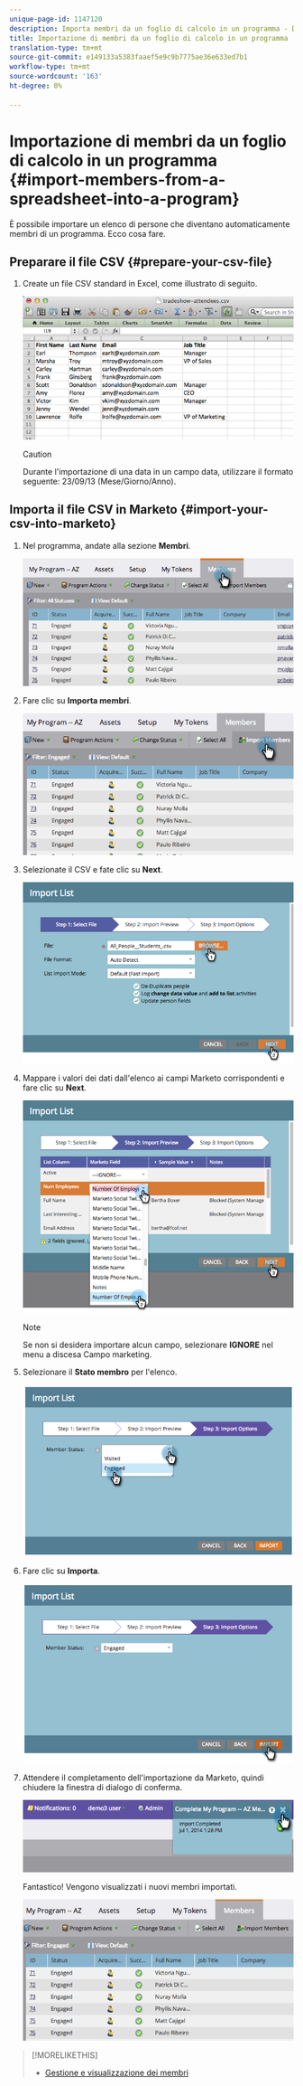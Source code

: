 ```yaml
---
unique-page-id: 1147120
description: Importa membri da un foglio di calcolo in un programma - Documenti Marketo - Documentazione prodotto
title: Importazione di membri da un foglio di calcolo in un programma
translation-type: tm+mt
source-git-commit: e149133a5383faaef5e9c9b7775ae36e633ed7b1
workflow-type: tm+mt
source-wordcount: '163'
ht-degree: 0%

---
```



# Importazione di membri da un foglio di calcolo in un programma {#import-members-from-a-spreadsheet-into-a-program}

È possibile importare un elenco di persone che diventano automaticamente membri di un programma. Ecco cosa fare.

## Preparare il file CSV {#prepare-your-csv-file}

1. Create un file CSV standard in Excel, come illustrato di seguito.

   ![](assets/image2014-9-18-14-3a33-3a4.png)

   >[!CAUTION]
   >
   >Durante l&#39;importazione di una data in un campo data, utilizzare il formato seguente: 23/09/13 (Mese/Giorno/Anno).

## Importa il file CSV in Marketo {#import-your-csv-into-marketo}

1. Nel programma, andate alla sezione **Membri**.

   ![](assets/image2014-9-18-15-3a3-3a57.png)

1. Fare clic su **Importa membri**.

   ![](assets/image2014-9-18-15-3a38-3a14.png)

1. Selezionate il CSV e fate clic su **Next**.

   ![](assets/importlist1.png)

1. Mappare i valori dei dati dall&#39;elenco ai campi Marketo corrispondenti e fare clic su **Next**.

   ![](assets/importlist12.png)

   >[!NOTE]
   >
   >Se non si desidera importare alcun campo, selezionare **IGNORE** nel menu a discesa Campo marketing.

1. Selezionare il **Stato membro** per l&#39;elenco.

   ![](assets/image2014-9-18-15-3a41-3a32.png)

1. Fare clic su **Importa**.

   ![](assets/image2014-9-18-15-3a44-3a19.png)

1. Attendere il completamento dell&#39;importazione da Marketo, quindi chiudere la finestra di dialogo di conferma.

   ![](assets/image2014-9-18-15-3a44-3a37.png)

   Fantastico! Vengono visualizzati i nuovi membri importati.

   ![](assets/image2014-9-18-15-3a45-3a16.png)

>[!MORELIKETHIS]
>
>* [Gestione e visualizzazione dei membri](manage-and-view-members.md)

>



